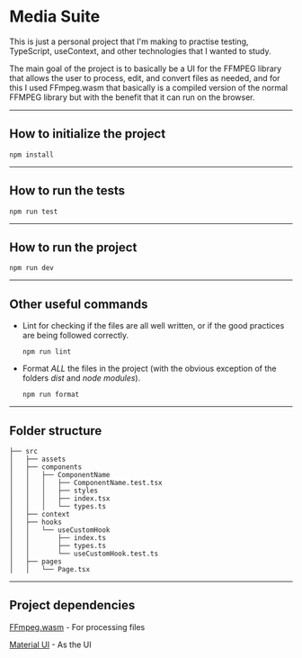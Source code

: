 # Media Suite

This is just a personal project that I'm making to practise testing, TypeScript, useContext, and other technologies that I wanted to study.

The main goal of the project is to basically be a UI for the FFMPEG library that allows the user to process, edit, and convert files as needed, and for this I used FFmpeg.wasm that basically is a compiled version of the normal FFMPEG library but with the benefit that it can run on the browser.

---

## How to initialize the project

`npm install`

---

## How to run the tests

`npm run test`

---

## How to run the project

`npm run dev`

---

## Other useful commands

-   Lint for checking if the files are all well written, or if the good practices are being followed correctly.

    `npm run lint`

-   Format _ALL_ the files in the project (with the obvious exception of the folders _dist_ and _node modules_).

    `npm run format`

---

## Folder structure

```
├── src
│   ├── assets
│   ├── components
│   │   ├── ComponentName
│   │   │   ├── ComponentName.test.tsx
│   │   │   ├── styles
│   │   │   ├── index.tsx
│   │   │   └── types.ts
│   ├── context
│   ├── hooks
│   │   └── useCustomHook
│   │       ├── index.ts
│   │       ├── types.ts
│   │       └── useCustomHook.test.ts
│   ├── pages
│   │   └── Page.tsx
```

---

## Project dependencies

[FFmpeg.wasm](https://github.com/ffmpegwasm/ffmpeg.wasm) - For processing files

[Material UI](https://material-ui.com/) - As the UI

